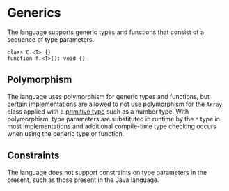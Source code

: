# Generics

The language supports generic types and functions that consist of a sequence of type parameters. 

```
class C.<T> {}
function f.<T>(): void {}
```

## Polymorphism

The language uses polymorphism for generic types and functions, but certain implementations are allowed to not use polymorphism for the `Array` class applied with a [primitive type](types.md#primitive-types) such as a number type. With polymorphism, type parameters are substituted in runtime by the `*` type in most implementations and additional compile-time type checking occurs when using the generic type or function.

## Constraints

The language does not support constraints on type parameters in the present, such as those present in the Java language.